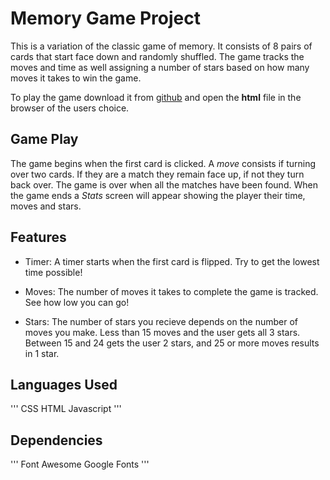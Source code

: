 # Memory Game Project


This is a variation of the classic game of memory. It consists of 8 pairs of cards that start face down and randomly shuffled. The game tracks the moves and time as well assigning a number of stars based on how many moves it takes to win the game.

To play the game download it from [github](https://github.com/codyg2002/memory-game) and open the __html__ file in the browser of the users choice.

## Game Play


The game begins when the first card is clicked. A _move_ consists if turning over two cards. If they are a match they remain face up, if not they turn back over. The game is over when all the matches have been found. When the game ends a _Stats_ screen will appear showing the player their time, moves and stars.

## Features


- Timer: A timer starts when the first card is flipped. Try to get the lowest time possible!

- Moves: The number of moves it takes to complete the game is tracked. See how low you can go!

- Stars: The number of stars you recieve depends on the number of moves you make. Less than 15 moves and the user gets all 3 stars. Between 15 and 24 gets the user 2 stars, and 25 or more moves results in 1 star.

## Languages Used


'''
CSS
HTML
Javascript
'''

## Dependencies


'''
Font Awesome
Google Fonts
'''